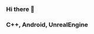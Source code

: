 ### Hi there 👋
### C++, Android, UnrealEngine

<!--
**kbk5675/kbk5675** is a ✨ _special_ ✨ repository because its `README.md` (this file) appears on your GitHub profile.

<img src="https://img.shields.io/badge/#00599C?style=flat-square&logo=C%2B%2B&logoColor=white"/></a>&nbsp 

Here are some ideas to get you started:
#00599C
- 🔭 I’m currently working on ...
- 🌱 I’m currently learning ...
- 👯 I’m looking to collaborate on ...
- 🤔 I’m looking for help with ...
- 💬 Ask me about ...
- 📫 How to reach me: ...
- 😄 Pronouns: ...
- ⚡ Fun fact: ...
-->
